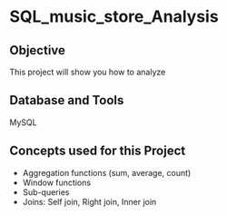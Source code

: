 # SQL_music_store_Analysis

## Objective
This project will show you how to analyze

## Database and Tools
MySQL

## Concepts used for this Project
- Aggregation functions (sum, average, count)
- Window functions
- Sub-queries
- Joins: Self join, Right join, Inner join
